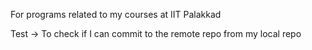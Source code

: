 For programs related to my courses at IIT Palakkad

Test -> To check if I can commit to the remote repo from my local repo
